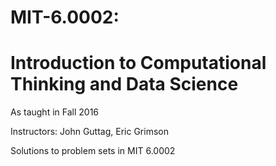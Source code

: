 # MIT-6.0002: 
# Introduction to Computational Thinking and Data Science

As taught in Fall 2016

Instructors: John Guttag, Eric Grimson

Solutions to problem sets in MIT 6.0002
